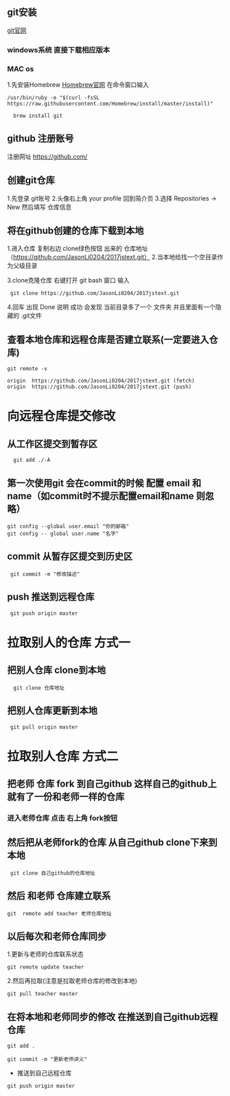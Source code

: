 ## git安装 

[git官网](https://git-scm.com/downloads)
### windows系统 直接下载相应版本

### MAC os 
1.先安装Homebrew
[Homebrew官网](https://brew.sh/)
在命令窗口输入 
```
/usr/bin/ruby -e "$(curl -fsSL https://raw.githubusercontent.com/Homebrew/install/master/install)"
```

```
  brew install git
```

## github 注册账号

 注册网址 https://github.com/

## 创建git仓库

1.先登录 git账号 
2.头像右上角 your profile 回到简介页
3.选择 Repositories -> New 然后填写 仓库信息

## 将在github创建的仓库下载到本地
1.进入仓库 复制右边 clone绿色按钮 出来的 仓库地址（https://github.com/JasonLi0204/2017jstext.git）
2.当本地给找一个空目录作为父级目录 

3.clone克隆仓库 右键打开 git bash 窗口 输入 
```
 git clone https://github.com/JasonLi0204/2017jstext.git
```

4.回车 出现 Done 说明 成功 会发现 当前目录多了一个 文件夹 并且里面有一个隐藏的 .git文件

## 查看本地仓库和远程仓库是否建立联系(一定要进入仓库)
```
git remote -v

origin  https://github.com/JasonLi0204/2017jstext.git (fetch)
origin  https://github.com/JasonLi0204/2017jstext.git (push)

```

# 向远程仓库提交修改
## 从工作区提交到暂存区
```
  git add ./-A
```

## 第一次使用git 会在commit的时候 配置 email 和 name（如commit时不提示配置email和name 则忽略）
```
git config --global user.email "你的邮箱"
git config -- global user.name "名字"
```
## commit 从暂存区提交到历史区
```
 git commit -m "修改描述"

```

## push 推送到远程仓库

```
 git push origin master
```


# 拉取别人的仓库 方式一
## 把别人仓库 clone到本地
```
  git clone 仓库地址
```

## 把别人仓库更新到本地
```
 git pull origin master
```


# 拉取别人仓库 方式二

## 把老师 仓库 fork 到自己github 这样自己的github上就有了一份和老师一样的仓库
### 进入老师仓库 点击 右上角 fork按钮

## 然后把从老师fork的仓库 从自己github clone下来到本地
```
 git clone 自己github的仓库地址
```
## 然后 和老师 仓库建立联系
```
git  remote add teacher 老师仓库地址
```

## 以后每次和老师仓库同步
1.更新与老师的仓库联系状态

```
git remote update teacher

```

2.然后再拉取(注意是拉取老师仓库的修改到本地)
```
git pull teacher master
```

## 在将本地和老师同步的修改 在推送到自己github远程仓库
```
git add .
```

```
git commit -m "更新老师讲义"
```
- 推送到自己远程仓库

```
git push origin master
```





